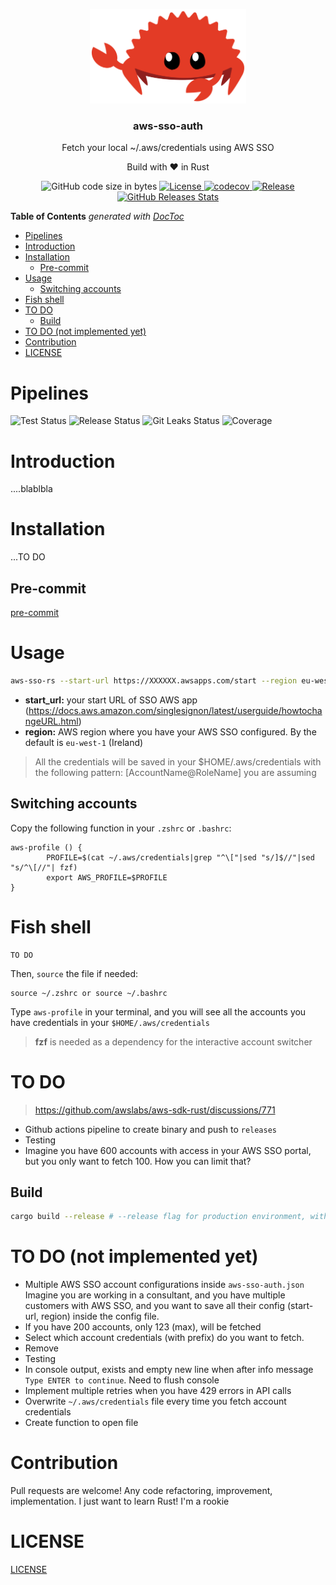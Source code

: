 <p align="center" >
    <img src="assets/rust-logo.svg" alt="logo" width="250"/>
<h3 align="center">aws-sso-auth</h3>
<p align="center">Fetch your local ~/.aws/credentials using AWS SSO</p>
<p align="center">Build with ❤ in Rust</p>
</p>

<p align="center" >
    <img alt="GitHub code size in bytes" src="https://img.shields.io/github/languages/code-size/containerscrew/aws-sso-auth">
    <a href="/LICENSE">
      <img alt="License" src="https://img.shields.io/github/license/containerscrew/aws-sso-auth">
    </a>
    <a href="https://codecov.io/gh/containerscrew/aws-sso-auth">
      <img alt="codecov" src="https://codecov.io/gh/containerscrew/aws-sso-auth/branch/main/graph/badge.svg">
    </a>
    <a href="https://github.com/containerscrew/aws-sso-rs/releases/latest">
      <img alt="Release" src="https://img.shields.io/github/release/containerscrew/aws-sso-rs">
    </a>
    <a href="https://somsubhra.github.io/github-release-stats/?username=containerscrew&repository=aws-sso-auth">
      <img alt="GitHub Releases Stats" src="https://img.shields.io/github/downloads/containerscrew/aws-sso-auth/total.svg?logo=github">
    </a>
</p>


<!-- START doctoc generated TOC please keep comment here to allow auto update -->
<!-- DON'T EDIT THIS SECTION, INSTEAD RE-RUN doctoc TO UPDATE -->
**Table of Contents**  *generated with [DocToc](https://github.com/thlorenz/doctoc)*

- [Pipelines](#pipelines)
- [Introduction](#introduction)
- [Installation](#installation)
  - [Pre-commit](#pre-commit)
- [Usage](#usage)
  - [Switching accounts](#switching-accounts)
- [Fish shell](#fish-shell)
- [TO DO](#to-do)
  - [Build](#build)
- [TO DO (not implemented yet)](#to-do-not-implemented-yet)
- [Contribution](#contribution)
- [LICENSE](#license)

<!-- END doctoc generated TOC please keep comment here to allow auto update -->

# Pipelines
![Test Status](https://github.com/containerscrew/aws-sso-rs/actions/workflows/test.yml/badge.svg)
![Release Status](https://github.com/containerscrew/aws-sso-rs/actions/workflows/release.yml/badge.svg)
![Git Leaks Status](https://github.com/containerscrew/aws-sso-auth/actions/workflows/gitleaks.yml/badge.svg)
![Coverage](https://github.com/containerscrew/aws-sso-auth/actions/workflows/coverage.yml/badge.svg)

# Introduction

....blablbla

# Installation

...TO DO



## Pre-commit
[pre-commit](./docs/pre-commit.md)

# Usage

```bash
aws-sso-rs --start-url https://XXXXXX.awsapps.com/start --region eu-west-1
```

* **start_url:** your start URL of SSO AWS app (https://docs.aws.amazon.com/singlesignon/latest/userguide/howtochangeURL.html)
* **region:** AWS region where you have your AWS SSO configured. By the default is `eu-west-1` (Ireland)

> All the credentials will be saved in your $HOME/.aws/credentials with the following pattern: [AccountName@RoleName] you are assuming

## Switching accounts

Copy the following function in your `.zshrc` or `.bashrc`:

```shell
aws-profile () {
        PROFILE=$(cat ~/.aws/credentials|grep "^\["|sed "s/]$//"|sed "s/^\[//"| fzf)
        export AWS_PROFILE=$PROFILE
}
```

# Fish shell

```shell
TO DO
```

Then, `source` the file if needed:
```shell
source ~/.zshrc or source ~/.bashrc
```

Type `aws-profile` in your terminal, and you will see all the accounts you have credentials in your `$HOME/.aws/credentials`

> **fzf** is needed as a dependency for the interactive account switcher

# TO DO

> https://github.com/awslabs/aws-sdk-rust/discussions/771
* Github actions pipeline to create binary and push to `releases`
* Testing
* Imagine you have 600 accounts with access in your AWS SSO portal, but you only want to fetch 100. How you can limit that?

## Build

```bash
cargo build --release # --release flag for production environment, without --release flag for testing
```
# TO DO (not implemented yet)

* Multiple AWS SSO account configurations inside `aws-sso-auth.json` Imagine you are working in a consultant, and you have multiple customers with AWS SSO, and you want to save
all their config (start-url, region) inside the config file.
* If you have 200 accounts, only 123 (max), will be fetched
* Select which account credentials (with prefix) do you want to fetch.
* Remove
* Testing
* In console output, exists and empty new line when after info message `Type ENTER to continue`. Need to flush console
* Implement multiple retries when you have 429 errors in API calls
* Overwrite `~/.aws/credentials` file every time you fetch account credentials
* Create function to open file

# Contribution

Pull requests are welcome! Any code refactoring, improvement, implementation. I just want to learn Rust! I'm a rookie

# LICENSE

[LICENSE](./LICENSE)
